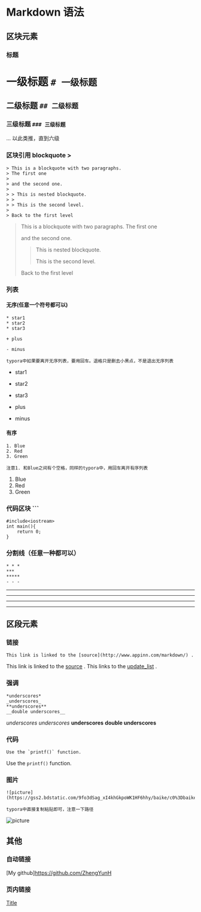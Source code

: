 # <span id="Title">Markdown 语法</span>
## 区块元素
### 标题

# 一级标题 `# 一级标题` 

## 二级标题 `## 二级标题` 

### 三级标题 `### 三级标题`

 ... 以此类推，直到六级  

### 区块引用 blockquote	>

    > This is a blockquote with two paragraphs.
    > The first one
    > 
    > and the second one.
    > 
    > > This is nested blockquote.
    > >
    > > This is the second level.
    > 
    > Back to the first level
> This is a blockquote with two paragraphs.
> The first one
>
> and the second one.
>
> > This is nested blockquote.
> >
> > This is the second level.
>
> Back to the first level

### 列表

#### 无序(任意一个符号都可以)

```
* star1
* star2
* star3

+ plus

- minus

typora中如果要离开无序列表，要用回车。退格只是删去小黑点，不是退出无序列表
```

* star1 
* star2 
* star3



* plus 



* minus

#### 有序

```
1. Blue
2. Red
3. Green

注意1. 和Blue之间有个空格，同样的typora中，用回车离开有序列表
```

  1. Blue
  2. Red
  3. Green
### 代码区块 ```
```
#include<iostream>
int main(){
    return 0;
}
```
### 分割线（任意一种都可以）

```
* * *
***
*****
- - -
```

* * *
***
*****
- - -
## 区段元素
### 链接

```
This link is linked to the [source](http://www.appinn.com/markdown/) .
```

This link is linked to the [source](http://www.appinn.com/markdown/) .
This links to the [update_list](../update_list.md/) .
### 强调

```
*underscores*
_underscores_
**underscores**
__double underscores__
```



*underscores*
_underscores_
**underscores**
__double underscores__

### 代码

```
Use the `printf()` function.
```

Use the `printf()` function.

### 图片

```
![picture](https://gss2.bdstatic.com/9fo3dSag_xI4khGkpoWK1HF6hhy/baike/c0%3Dbaike180%2C5%2C5%2C180%2C60/sign=d997317c11ce36d3b6098b625b9a51e2/00e93901213fb80ef9ceac7132d12f2eb938947d.jpg)

typora中直接复制粘贴即可，注意一下路径
```



![picture](https://gss2.bdstatic.com/9fo3dSag_xI4khGkpoWK1HF6hhy/baike/c0%3Dbaike180%2C5%2C5%2C180%2C60/sign=d997317c11ce36d3b6098b625b9a51e2/00e93901213fb80ef9ceac7132d12f2eb938947d.jpg)
## 其他
### 自动链接
[My github]<https://github.com/ZhengYunH>

### 页内链接
[Title](#Title)
